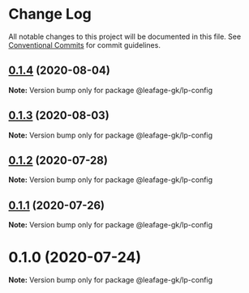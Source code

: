 # Change Log

All notable changes to this project will be documented in this file.
See [Conventional Commits](https://conventionalcommits.org) for commit guidelines.

## [0.1.4](https://github.com/leafage-gk/leafage-libs/compare/@leafage-gk/lp-config@0.1.3...@leafage-gk/lp-config@0.1.4) (2020-08-04)

**Note:** Version bump only for package @leafage-gk/lp-config

## [0.1.3](https://github.com/leafage-gk/leafage-libs/compare/@leafage-gk/lp-config@0.1.2...@leafage-gk/lp-config@0.1.3) (2020-08-03)

**Note:** Version bump only for package @leafage-gk/lp-config

## [0.1.2](https://github.com/leafage-gk/leafage-libs/compare/@leafage-gk/lp-config@0.1.1...@leafage-gk/lp-config@0.1.2) (2020-07-28)

**Note:** Version bump only for package @leafage-gk/lp-config

## [0.1.1](https://github.com/leafage-gk/leafage-libs/compare/@leafage-gk/lp-config@0.1.0...@leafage-gk/lp-config@0.1.1) (2020-07-26)

**Note:** Version bump only for package @leafage-gk/lp-config

# 0.1.0 (2020-07-24)

**Note:** Version bump only for package @leafage-gk/lp-config
